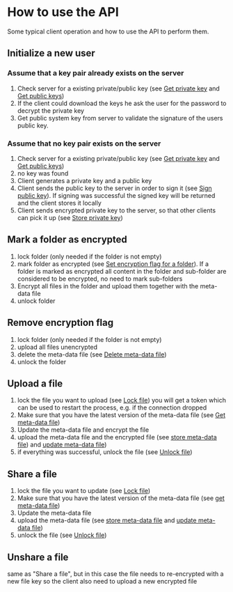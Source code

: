 # How to use the API

Some typical client operation and how to use the API to perform them.

## Initialize a new user

### Assume that a key pair already exists on the server

1. Check server for a existing private/public key (see [Get private key](https://github.com/nextcloud/end_to_end_encryption/blob/master/docs/api.md#get-private-key) and [Get public keys](https://github.com/nextcloud/end_to_end_encryption/blob/master/docs/api.md#get-public-keys))
2. If the client could download the keys he ask the user for the password to decrypt the private key
3. Get public system key from server to validate the signature of the users public key.


### Assume that no key pair exists on the server

1. Check server for a existing private/public key (see [Get private key](https://github.com/nextcloud/end_to_end_encryption/blob/master/docs/api.md#get-private-key) and [Get public keys](https://github.com/nextcloud/end_to_end_encryption/blob/master/docs/api.md#get-public-keys))
2. no key was found
3. Client generates a private key and a public key
4. Client sends the public key to the server in order to sign it (see [Sign public key](https://github.com/nextcloud/end_to_end_encryption/blob/master/docs/api.md#sign-public-key)). If signing was successful the signed key will be returned and the client stores it locally
5. Client sends encrypted private key to the server, so that other clients can pick it up (see [Store private key](https://github.com/nextcloud/end_to_end_encryption/blob/master/docs/api.md#store-private-key)) 

## Mark a folder as encrypted

1. lock folder (only needed if the folder is not empty)
2. mark folder as encrypted (see [Set encryption flag for a folder](https://github.com/nextcloud/end_to_end_encryption/blob/master/docs/api.md#set-encryption-flag-for-a-folder)).
If a folder is marked as encrypted all content in the folder and sub-folder are considered to be encrypted, no need to mark sub-folders
3. Encrypt all files in the folder and upload them together with the meta-data file
4. unlock folder

## Remove encryption flag

1. lock folder (only needed if the folder is not empty)
2. upload all files unencrypted
3. delete the meta-data file (see [Delete meta-data file](https://github.com/nextcloud/end_to_end_encryption/blob/master/docs/api.md#delete-meta-data-file))
4. unlock the folder

## Upload a file

1. lock the file you want to upload (see [Lock file](https://github.com/nextcloud/end_to_end_encryption/blob/master/docs/api.md#lock-file)) you will get a token which can be used to restart the process, e.g. if the connection dropped
3. Make sure that you have the latest version of the meta-data file (see [Get meta-data file](https://github.com/nextcloud/end_to_end_encryption/blob/master/docs/api.md#get-meta-data-file))
2. Update the meta-data file and encrypt the file
3. upload the meta-data file and the encrypted file (see [store meta-data file](https://github.com/nextcloud/end_to_end_encryption/blob/master/docs/api.md#store-meta-data-file)) and [update meta-data file](https://github.com/nextcloud/end_to_end_encryption/blob/master/docs/api.md#update-meta-data-file))
4. if everything was successful, unlock the file (see [Unlock file](https://github.com/nextcloud/end_to_end_encryption/blob/master/docs/api.md#unlock-file))

## Share a file

1. lock the file you want to update (see [Lock file](https://github.com/nextcloud/end_to_end_encryption/blob/master/docs/api.md#lock-file))
2. Make sure that you have the latest version of the meta-data file (see [get meta-data file](https://github.com/nextcloud/end_to_end_encryption/blob/master/docs/api.md#get-meta-data-file))
3. Update the meta-data file
4. upload the meta-data file (see [store meta-data file](https://github.com/nextcloud/end_to_end_encryption/blob/master/docs/api.md#store-meta-data-file) and [update meta-data file](https://github.com/nextcloud/end_to_end_encryption/blob/master/docs/api.md#update-meta-data-file))
5. unlock the file (see [Unlock file](https://github.com/nextcloud/end_to_end_encryption/blob/master/docs/api.md#unlock-file))

## Unshare a file

same as "Share a file", but in this case the file needs to re-encrypted with a new file key so the client also need to upload a new encrypted file
